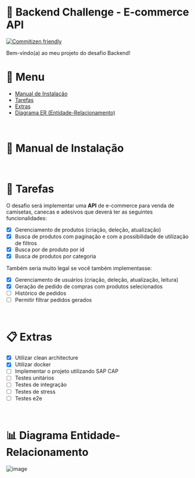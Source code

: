 # 🚀 Backend Challenge - E-commerce API

[![Commitizen friendly](https://img.shields.io/badge/commitizen-friendly-brightgreen.svg)](http://commitizen.github.io/cz-cli/)

Bem-vindo(a) ao meu projeto do desafio Backend!

# 📖 Menu

- [Manual de Instalação](#manual)
- [Tarefas](#tasks)
- [Extras](#extras)
- [Diagrama ER (Entidade-Relacionamento)](#diagram)

<br />

<a id="manual"></a>

# 📔 Manual de Instalação

<br />

<a id="tasks"></a>

# 📝 Tarefas

O desafio será implementar uma **API** de e-commerce para venda de camisetas, canecas e adesivos que deverá ter as seguintes funcionalidades:

- [x] Gerenciamento de produtos (criação, deleção, atualização)
- [x] Busca de produtos com paginação e com a possibilidade de utilização de filtros
- [x] Busca por de produto por id
- [x] Busca de produtos por categoria

Também seria muito legal se você também implementasse:

- [x] Gerenciamento de usuários (criação, deleção, atualização, leitura)
- [x] Geração de pedido de compras com produtos selecionados
- [ ] Histórico de pedidos
- [ ] Permitir filtrar pedidos gerados

<br />

<a id="extras"></a>

# 📋 Extras

- [x] Utilizar clean architecture
- [x] Utilizar docker
- [ ] Implementar o projeto utilizando SAP CAP
- [ ] Testes unitários
- [ ] Testes de integração
- [ ] Testes de stress
- [ ] Testes e2e

<br />

<a id="diagram"></a>

# 📊 Diagrama Entidade-Relacionamento

![image](https://user-images.githubusercontent.com/59940855/185507718-ed8e5bbc-49da-43ec-af9c-e4e7c94d5510.png)
